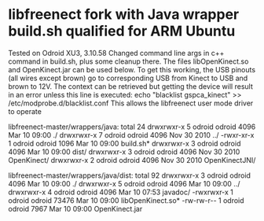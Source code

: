 <H1>libfreenect fork with Java wrapper build.sh qualified for ARM Ubuntu</H1>
Tested on Odroid XU3, 3.10.58
Changed command line args in c++ command in build.sh, plus some cleanup there.
The files libOpenKinect.so and OpenKinect.jar can be used below.
To get this working, the USB pinouts (all wires except brown) go to corresponding USB from Kinect to USB and brown to 12V.
The context can be retrieved but getting the device will result in an error unless this line is executed:
echo "blacklist gspca_kinect" >> /etc/modprobe.d/blacklist.conf
This allows the libfreenect user mode driver to operate 

libfreenect-master/wrappers/java:
total 24
drwxrwxr-x 5 odroid odroid 4096 Mar 10 09:00 ./
drwxrwxr-x 7 odroid odroid 4096 Nov 30  2010 ../
-rwxr-xr-x 1 odroid odroid 1096 Mar 10 09:00 build.sh*
drwxrwxr-x 3 odroid odroid 4096 Mar 10 09:00 dist/
drwxrwxr-x 3 odroid odroid 4096 Nov 30  2010 OpenKinect/
drwxrwxr-x 2 odroid odroid 4096 Nov 30  2010 OpenKinectJNI/

libfreenect-master/wrappers/java/dist:
total 92
drwxrwxr-x 3 odroid odroid  4096 Mar 10 09:00 ./
drwxrwxr-x 5 odroid odroid  4096 Mar 10 09:00 ../
drwxrwxr-x 4 odroid odroid  4096 Mar 10 07:53 javadoc/
-rwxrwxr-x 1 odroid odroid 73476 Mar 10 09:00 libOpenKinect.so*
-rw-rw-r-- 1 odroid odroid  7967 Mar 10 09:00 OpenKinect.jar
